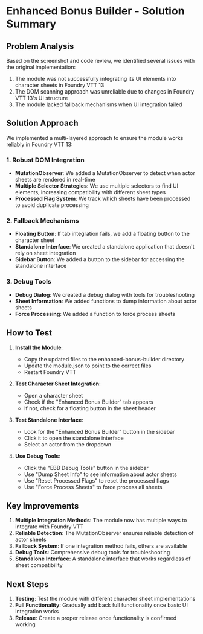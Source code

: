 # Enhanced Bonus Builder - Solution Summary

## Problem Analysis

Based on the screenshot and code review, we identified several issues with the original implementation:

1. The module was not successfully integrating its UI elements into character sheets in Foundry VTT 13
2. The DOM scanning approach was unreliable due to changes in Foundry VTT 13's UI structure
3. The module lacked fallback mechanisms when UI integration failed

## Solution Approach

We implemented a multi-layered approach to ensure the module works reliably in Foundry VTT 13:

### 1. Robust DOM Integration

- **MutationObserver**: We added a MutationObserver to detect when actor sheets are rendered in real-time
- **Multiple Selector Strategies**: We use multiple selectors to find UI elements, increasing compatibility with different sheet types
- **Processed Flag System**: We track which sheets have been processed to avoid duplicate processing

### 2. Fallback Mechanisms

- **Floating Button**: If tab integration fails, we add a floating button to the character sheet
- **Standalone Interface**: We created a standalone application that doesn't rely on sheet integration
- **Sidebar Button**: We added a button to the sidebar for accessing the standalone interface

### 3. Debug Tools

- **Debug Dialog**: We created a debug dialog with tools for troubleshooting
- **Sheet Information**: We added functions to dump information about actor sheets
- **Force Processing**: We added a function to force process sheets

## How to Test

1. **Install the Module**:
   - Copy the updated files to the enhanced-bonus-builder directory
   - Update the module.json to point to the correct files
   - Restart Foundry VTT

2. **Test Character Sheet Integration**:
   - Open a character sheet
   - Check if the "Enhanced Bonus Builder" tab appears
   - If not, check for a floating button in the sheet header

3. **Test Standalone Interface**:
   - Look for the "Enhanced Bonus Builder" button in the sidebar
   - Click it to open the standalone interface
   - Select an actor from the dropdown

4. **Use Debug Tools**:
   - Click the "EBB Debug Tools" button in the sidebar
   - Use "Dump Sheet Info" to see information about actor sheets
   - Use "Reset Processed Flags" to reset the processed flags
   - Use "Force Process Sheets" to force process all sheets

## Key Improvements

1. **Multiple Integration Methods**: The module now has multiple ways to integrate with Foundry VTT
2. **Reliable Detection**: The MutationObserver ensures reliable detection of actor sheets
3. **Fallback System**: If one integration method fails, others are available
4. **Debug Tools**: Comprehensive debug tools for troubleshooting
5. **Standalone Interface**: A standalone interface that works regardless of sheet compatibility

## Next Steps

1. **Testing**: Test the module with different character sheet implementations
2. **Full Functionality**: Gradually add back full functionality once basic UI integration works
3. **Release**: Create a proper release once functionality is confirmed working